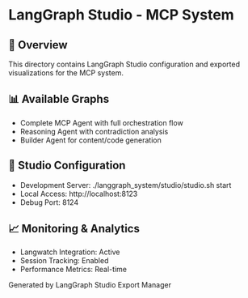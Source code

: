 # LangGraph Studio - MCP System

## 🎯 Overview
This directory contains LangGraph Studio configuration and exported visualizations for the MCP system.

## 📊 Available Graphs
- Complete MCP Agent with full orchestration flow
- Reasoning Agent with contradiction analysis
- Builder Agent for content/code generation

## 🔧 Studio Configuration
- Development Server: ./langgraph_system/studio/studio.sh start
- Local Access: http://localhost:8123
- Debug Port: 8124

## 📈 Monitoring & Analytics
- Langwatch Integration: Active
- Session Tracking: Enabled
- Performance Metrics: Real-time

Generated by LangGraph Studio Export Manager
